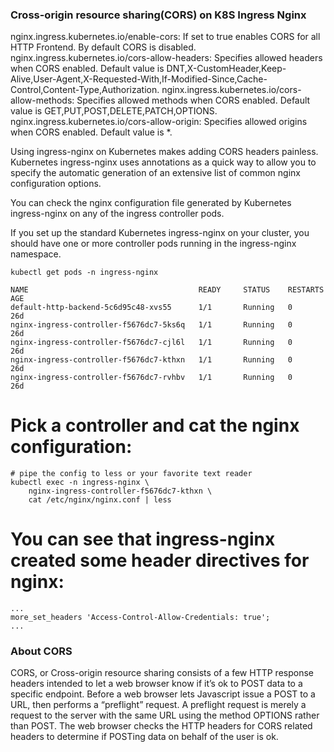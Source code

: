 ### Cross-origin resource sharing(CORS) on K8S Ingress Nginx

nginx.ingress.kubernetes.io/enable-cors: If set to true enables CORS for all HTTP Frontend. By default CORS is disabled.
nginx.ingress.kubernetes.io/cors-allow-headers: Specifies allowed headers when CORS enabled. Default value is DNT,X-CustomHeader,Keep-Alive,User-Agent,X-Requested-With,If-Modified-Since,Cache-Control,Content-Type,Authorization.
nginx.ingress.kubernetes.io/cors-allow-methods: Specifies allowed methods when CORS enabled. Default value is GET,PUT,POST,DELETE,PATCH,OPTIONS.
nginx.ingress.kubernetes.io/cors-allow-origin: Specifies allowed origins when CORS enabled. Default value is *.

Using ingress-nginx on Kubernetes makes adding CORS headers painless. Kubernetes ingress-nginx uses annotations as a quick way to allow you to specify the automatic generation of an extensive list of common nginx configuration options.

You can check the nginx configuration file generated by Kubernetes ingress-nginx on any of the ingress controller pods.

If you set up the standard Kubernetes ingress-nginx on your cluster, you should have one or more controller pods running in the ingress-nginx namespace.

```
kubectl get pods -n ingress-nginx

NAME                                      READY     STATUS    RESTARTS   AGE
default-http-backend-5c6d95c48-xvs55      1/1       Running   0          26d
nginx-ingress-controller-f5676dc7-5ks6q   1/1       Running   0          26d
nginx-ingress-controller-f5676dc7-cjl6l   1/1       Running   0          26d
nginx-ingress-controller-f5676dc7-kthxn   1/1       Running   0          26d
nginx-ingress-controller-f5676dc7-rvhbv   1/1       Running   0          26d
```

# Pick a controller and cat the nginx configuration:

```
# pipe the config to less or your favorite text reader
kubectl exec -n ingress-nginx \
    nginx-ingress-controller-f5676dc7-kthxn \
    cat /etc/nginx/nginx.conf | less
```

# You can see that ingress-nginx created some header directives for nginx:

```
...
more_set_headers 'Access-Control-Allow-Credentials: true';
...
```

### About CORS

CORS, or Cross-origin resource sharing consists of a few HTTP response headers intended to let a web browser know if it’s ok to POST data to a specific endpoint. Before a web browser lets Javascript issue a POST to a URL, then performs a “preflight” request. A preflight request is merely a request to the server with the same URL using the method OPTIONS rather than POST. The web browser checks the HTTP headers for CORS related headers to determine if POSTing data on behalf of the user is ok.
